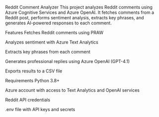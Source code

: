 Reddit Comment Analyzer
This project analyzes Reddit comments using Azure Cognitive Services and Azure OpenAI. It fetches comments from a Reddit post, performs sentiment analysis, extracts key phrases, and generates AI-powered responses to each comment.

Features
Fetches Reddit comments using PRAW

Analyzes sentiment with Azure Text Analytics

Extracts key phrases from each comment

Generates professional replies using Azure OpenAI (GPT-4.1)

Exports results to a CSV file

Requirements
Python 3.8+

Azure account with access to Text Analytics and OpenAI services

Reddit API credentials

.env file with API keys and secrets
